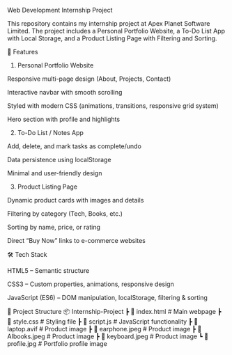 Web Development Internship Project

This repository contains my internship project at Apex Planet Software Limited.
The project includes a Personal Portfolio Website, a To-Do List App with Local Storage, and a Product Listing Page with Filtering and Sorting.

📌 Features
1. Personal Portfolio Website

Responsive multi-page design (About, Projects, Contact)

Interactive navbar with smooth scrolling

Styled with modern CSS (animations, transitions, responsive grid system)

Hero section with profile and highlights

2. To-Do List / Notes App

Add, delete, and mark tasks as complete/undo

Data persistence using localStorage

Minimal and user-friendly design

3. Product Listing Page

Dynamic product cards with images and details

Filtering by category (Tech, Books, etc.)

Sorting by name, price, or rating

Direct “Buy Now” links to e-commerce websites

🛠️ Tech Stack

HTML5 – Semantic structure

CSS3 – Custom properties, animations, responsive design

JavaScript (ES6) – DOM manipulation, localStorage, filtering & sorting

📂 Project Structure
📦 Internship-Project
 ┣ 📜 index.html        # Main webpage
 ┣ 📜 style.css         # Styling file
 ┣ 📜 script.js         # JavaScript functionality
 ┣ 📜 laptop.avif       # Product image
 ┣ 📜 earphone.jpeg     # Product image
 ┣ 📜 AIbooks.jpeg      # Product image
 ┣ 📜 keyboard.jpeg     # Product image
 ┗ 📜 profile.jpg       # Portfolio profile image
